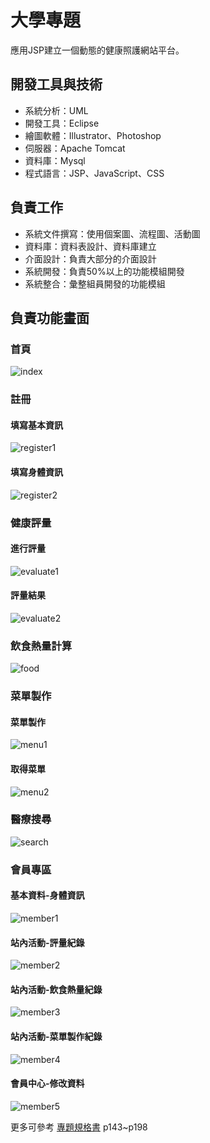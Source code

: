 # 大學專題
應用JSP建立一個動態的健康照護網站平台。

## 開發工具與技術
- 系統分析：UML
- 開發工具：Eclipse
- 繪圖軟體：Illustrator、Photoshop
- 伺服器：Apache Tomcat
- 資料庫：Mysql
- 程式語言：JSP、JavaScript、CSS

## 負責工作
- 系統文件撰寫：使用個案圖、流程圖、活動圖
- 資料庫：資料表設計、資料庫建立
- 介面設計：負責大部分的介面設計
- 系統開發：負責50%以上的功能模組開發
- 系統整合：彙整組員開發的功能模組

## 負責功能畫面
### 首頁
![index](https://raw.githubusercontent.com/bobtai/independentstudy/master/Images/index.png)

### 註冊
#### 填寫基本資訊
![register1](https://raw.githubusercontent.com/bobtai/independentstudy/master/Images/register1.png)
#### 填寫身體資訊
![register2](https://raw.githubusercontent.com/bobtai/independentstudy/master/Images/register2.png)

### 健康評量
#### 進行評量
![evaluate1](https://raw.githubusercontent.com/bobtai/independentstudy/master/Images/evaluate1.png)
#### 評量結果
![evaluate2](https://raw.githubusercontent.com/bobtai/independentstudy/master/Images/evaluate2.png)

### 飲食熱量計算
![food](https://raw.githubusercontent.com/bobtai/independentstudy/master/Images/food.png)

### 菜單製作
#### 菜單製作
![menu1](https://raw.githubusercontent.com/bobtai/independentstudy/master/Images/menu1.png)
#### 取得菜單
![menu2](https://raw.githubusercontent.com/bobtai/independentstudy/master/Images/menu2.png)

### 醫療搜尋
![search](https://raw.githubusercontent.com/bobtai/independentstudy/master/Images/search.png)

### 會員專區
#### 基本資料-身體資訊
![member1](https://raw.githubusercontent.com/bobtai/independentstudy/master/Images/member1.png)
#### 站內活動-評量紀錄
![member2](https://raw.githubusercontent.com/bobtai/independentstudy/master/Images/member2.png)
#### 站內活動-飲食熱量紀錄
![member3](https://raw.githubusercontent.com/bobtai/independentstudy/master/Images/member3.png)
#### 站內活動-菜單製作紀錄
![member4](https://raw.githubusercontent.com/bobtai/independentstudy/master/Images/member4.png)
#### 會員中心-修改資料
![member5](https://raw.githubusercontent.com/bobtai/independentstudy/master/Images/member5.png)

更多可參考 [專題規格書](https://github.com/bobtai/independentstudy/blob/master/%E5%B0%88%E9%A1%8C%E8%A6%8F%E6%A0%BC%E6%9B%B8.pdf) p143~p198
